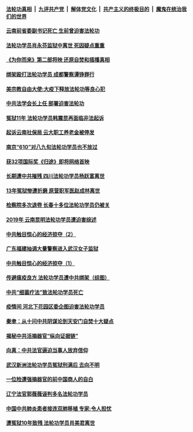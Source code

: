 ####  [法轮功真相](../../../../basic/blob/master/README.md?t=04050030) &nbsp;|&nbsp; [九评共产党](../../../../9ping.md/blob/master/README.md?t=04050030) &nbsp;|&nbsp; [解体党文化](../../../../jtdwh.md/blob/master/README.md?t=04050030)  &nbsp;|&nbsp; [共产主义的终极目的](../../../../gczydzjmd.md/blob/master/README.md?t=04050030) &nbsp;|&nbsp; [魔鬼在统治我们的世界](../../../../mgztzwmdsj.md/blob/master/README.md?t=04050030) 

#### [云南前省委副书记死亡 生前曾迫害法轮功](../pages/prog424/a102815697.md?t=04050030) 

#### [法轮功学员肖永芬监狱中离世 死因疑点重重](../pages/prog424/a102815656.md?t=04050030) 

#### [《为你而来》第二部将映 还原自焚和插播真相](../pages/prog424/a102815528.md?t=04050030) 

#### [绑架殴打法轮功学员 成都警察谭铮罪行](../pages/prog424/a102814814.md?t=04050030) 

#### [美宗教自由大使:大疫下释放法轮功等良心犯](../pages/prog424/a102814797.md?t=04050030) 

#### [中共法学会长上任 部署迫害法轮功](../pages/prog424/a102814695.md?t=04050030) 

#### [冤狱11年 法轮功学员韩震昆再面临非法起诉](../pages/prog424/a102814043.md?t=04050030) 

#### [起诉云南社保局 云大职工养老金被停发](../pages/prog424/a102813171.md?t=04050030) 

#### [南京“610”对八九旬法轮功学员也不放过](../pages/prog424/a102813146.md?t=04050030) 

#### [获32项国际奖《归途》即将网络首映](../pages/prog424/a102813056.md?t=04050030) 

#### [长期遭中共摧残 四川法轮功学员杨跃富离世](../pages/prog424/a102812270.md?t=04050030) 

#### [13年冤狱惨遭折磨 原营职军医赵成林离世](../pages/prog424/a102811485.md?t=04050030) 

#### [检察院多次退卷 长春十多位法轮功学员仍被关](../pages/prog424/a102811151.md?t=04050030) 

#### [2019年 云南昆明法轮功学员遭迫害综述](../pages/prog424/a102811124.md?t=04050030) 

#### [中共触目惊心的经济掠夺（2）](../pages/prog424/a102810965.md?t=04050030) 

#### [广东福建抽调大量警察进入武汉女子监狱](../pages/prog424/a102810320.md?t=04050030) 

#### [中共触目惊心的经济掠夺（1）](../pages/prog424/a102810282.md?t=04050030) 

#### [传避瘟疫良方 法轮功学员遭中共绑架（组图）](../pages/prog424/a102809488.md?t=04050030) 

#### [中共“细菌疗法”致法轮功学员死亡](../pages/prog424/a102808914.md?t=04050030) 

#### [疫情间 河北下花园区委企图迫害法轮功学员](../pages/prog424/a102808785.md?t=04050030) 

#### [秦聿：从十问中共阴谋论到天安门自焚十大疑点](../pages/prog424/a102808624.md?t=04050030) 

#### [揭秘中共活摘器官“纵向证据链”](../pages/prog424/a102807808.md?t=04050030) 

#### [向真：中共法官逼迫当事人放弃信仰](../pages/prog424/a102805223.md?t=04050030) 

#### [武汉新洲法轮功学员冤狱刑满后 去向不明](../pages/prog424/a102804984.md?t=04050030) 

#### [一位险遭强摘器官的前中国商人的自白](../pages/prog424/a102804190.md?t=04050030) 

#### [辽宁法官郭薇薇诬判多名法轮功学员](../pages/prog424/a102803138.md?t=04050030) 

#### [中国中共肺炎患者接连双肺移植 专家:令人担忧](../pages/prog424/a102801466.md?t=04050030) 

#### [遭冤狱10年致残 法轮功学员肖美君离世](../pages/prog424/a102801324.md?t=04050030) 

